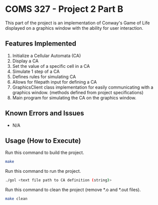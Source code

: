 # COMS 327 - Project 2 Part B
This part of the project is an implementation of Conway's Game of Life displayed on a graphics window with the ability for user interaction.

## Features Implemented

1. Initialize a Cellular Automata (CA)
2. Display a CA
3. Set the value of a specific cell in a CA
4. Simulate 1 step of a CA
6. Defines rules for simulating CA
7. Allows for filepath input for defining a CA
8. GraphicsClient class implementation for easily communicating with a graphics window. (methods defined from project specifications)
9. Main program for simulating the CA on the graphics window.

## Known Errors and Issues

- N/A

## Usage (How to Execute)

Run this command to build the project.
```sh
make
```
Run this command to run the project.
```sh
./gol <text file path to CA definition (string)>
```
Run this command to clean the project (remove *.o and *.out files).
```sh
make clean
```
